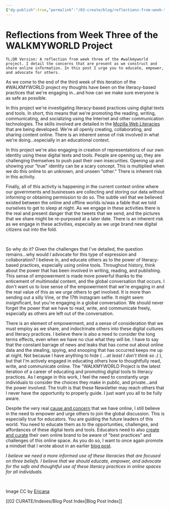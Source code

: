 ```yaml
---
{"dg-publish":true,"permalink":"/03-create/blog/reflections-from-week-three-of-the-walkmyworld-project/","title":"Reflections from Week Three of the #WALKMYWORLD Project","tags":["identity","mozilla","privacy","walkmyworld","webliteracy"]}
---
```


# Reflections from Week Three of the WALKMYWORLD Project

```
TL;DR Version: A reflection from week three of the #walkmyworld project. I detail the concerns that are present as we construct and share online information. In this post I urge you to educate, empower, and advocate for others.
```

As we come to the end of the third week of this iteration of the #WALKMYWORLD project my thoughts have been on the literacy-based practices that we're engaging in...and how can we make sure everyone is as safe as possible.

In this project we're investigating literacy-based practices using digital texts and tools. In short, this means that we're promoting the reading, writing, communicating, and socializing using the Internet and other communication technologies. The skills involved are detailed in the [Mozilla Web Literacies](https://wiki.mozilla.org/Webmaker/WebLiteracyMap) that are being developed. We're all openly creating, collaborating, and sharing content online. There is an inherent sense of risk involved in what we're doing...especially in an educational context.

In this project we're also engaging in creation of representations of our own identity using these digital texts and tools. People are opening up, they are challenging themselves to push past their own insecurities. Opening up and showing your "true" identity can be a scary concept. This is multiplied when we do this online to an unknown, and unseen "other." There is inherent risk in this activity.

Finally, all of this activity is happening in the current context online where our governments and businesses are collecting and storing our data without informing or obtaining permission to do so. The subtle veil that we believed existed between the online and offline worlds is/was a fable that we told ourselves to get to sleep at night. As we engage in these activities there is the real and present danger that the tweets that we send, and the pictures that we share might be re-purposed at a later date. There is an inherent risk as we engage in these activities, especially as we urge brand new digital citizens out into the fold.

 

So why do it? Given the challenges that I've detailed, the question remains...why would I advocate for this type of expression and collaboration? I believe in, and educate others as to the power of literacy-based practices, especially using online tools. Throughout history, think about the power that has been involved in writing, reading, and publishing. This sense of empowerment is made more powerful thanks to the enticement of multimodal content, and the global conversation that occurs. I don't want us to lose sense of the empowerment that we're engaging in and the real value of this as we urge others to get involved. It is more than sending out a silly Vine, or the 17th Instagram selfie. It might seem insignificant, but you're engaging in a global conversation. We should never forget the power that we have to read, write, and communicate freely, especially as others are left out of the conversation.

There is an element of empowerment, and a sense of consideration that we must employ as we share, and indoctrinate others into these digital cultures and literacy practices. I believe there is also a need to consider the long terms effects, even when we have no clue what they will be. I have to say that the constant barrage of news and leaks that has come out about online data and the stealing, spying, and snooping that has occurred keeps me up at night. Not because I have anything to hide ( _...at least I don't think so :)_ ), but that I'm actively engaged in educating others how to thoughtfully read, write, and communicate online. The "WALKMYWORLD Project is the latest iteration of a career of educating and promoting digital tools to literacy practices. As I engage in this work, I feel the need to constantly urge individuals to consider the choices they make in public, and private...and the power involved. The truth is that these Newsletter may reach others that I never have the opportunity to properly guide. I just want you all to be fully aware.

Despite the very real [cause and concern](http://wiobyrne.com/protect-yourself-as-you-search-and-sift-online-information/) that we have online, I still believe in the need to empower and urge others to join the global discussion. This is especially true for educators. You are guiding the future leaders of this world. You need to educate them as to the opportunities, challenges, and affordances of these digital texts and tools. Educators need to also [create and curate](http://wiobyrne.com/creating-and-curating-your-online-brand/) their own online brand to be aware of "best practices" and challenges of this online space. As you do so, I want to once again promote a mindset that I wrote about in an earlier [blog post](http://wiobyrne.com/privacy-identity-and-protecting-yourself-and-your-students-online/).

_I believe we need a more informed use of these literacies that are focused on three beliefs. I believe that we should educate, empower, and advocate for the safe and thoughtful use of these literacy practices in online spaces for all individuals._

 

Image CC by [Ericana](http://www.deviantart.com/art/Walking-On-Sunshine-61394620)

[[02 CURATE/Indexes/Blog Post Index\|Blog Post Index]]